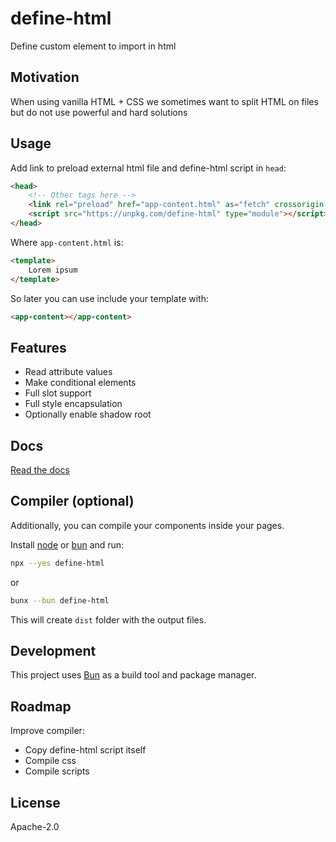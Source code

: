 # define-html

Define custom element to import in html

## Motivation

When using vanilla HTML + CSS we sometimes want to split HTML on files but do not use powerful and hard solutions

## Usage

Add link to preload external html file and define-html script in `head`:

```html
<head>
    <!-- Other tags here -->
    <link rel="preload" href="app-content.html" as="fetch" crossorigin />
    <script src="https://unpkg.com/define-html" type="module"></script>
</head>
```

Where `app-content.html` is:

```html
<template>
    Lorem ipsum
</template>
```

So later you can use include your template with:

```html
<app-content></app-content>
```

## Features

* Read attribute values
* Make conditional elements
* Full slot support
* Full style encapsulation
* Optionally enable shadow root

## Docs

[Read the docs](./DOCS.md)

## Compiler (optional)

Additionally, you can compile your components inside your pages.

Install [node](https://nodejs.org) or [bun](https://bun.sh/) and run:

```sh
npx --yes define-html
```

or

```sh
bunx --bun define-html
```

This will create `dist` folder with the output files.

## Development

This project uses [Bun](https://bun.sh) as a build tool and package manager.

## Roadmap

Improve compiler:

* Copy define-html script itself
* Compile css
* Compile scripts

## License

Apache-2.0

